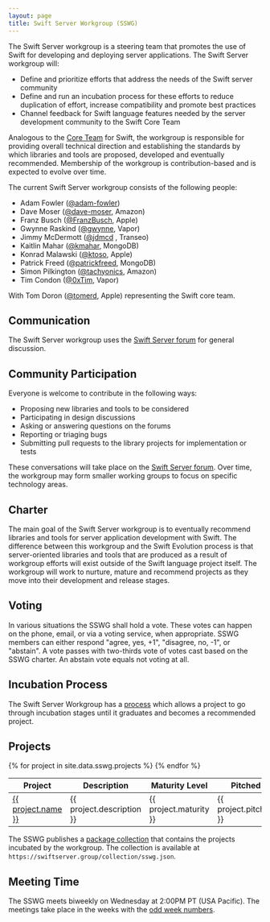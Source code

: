 ```yaml
---
layout: page
title: Swift Server Workgroup (SSWG)
---
```


The Swift Server workgroup is a steering team that promotes the use of Swift for developing and deploying server applications. The Swift Server workgroup will:

* Define and prioritize efforts that address the needs of the Swift server community
* Define and run an incubation process for these efforts to reduce duplication of effort, increase compatibility and promote best practices
* Channel feedback for Swift language features needed by the server development community to the Swift Core Team

Analogous to the [Core Team](/community#core-team) for Swift, the workgroup is responsible for providing overall technical direction and establishing the standards by which libraries and tools are proposed, developed and eventually recommended. Membership of the workgroup is contribution-based and is expected to evolve over time.

The current Swift Server workgroup consists of the following people:

* Adam Fowler ([@adam-fowler](https://github.com/adam-fowler))
* Dave Moser ([@dave-moser](https://github.com/dave-moser), Amazon)
* Franz Busch ([@FranzBusch](https://github.com/FranzBusch), Apple)
* Gwynne Raskind ([@gwynne](https://github.com/gwynne), Vapor)
* Jimmy McDermott ([@jdmcd](https://github.com/jdmcd) , Transeo)
* Kaitlin Mahar ([@kmahar](https://github.com/kmahar), MongoDB)
* Konrad Malawski ([@ktoso](https://github.com/ktoso), Apple)
* Patrick Freed ([@patrickfreed](https://github.com/patrickfreed), MongoDB)
* Simon Pilkington ([@tachyonics](https://github.com/tachyonics), Amazon)
* Tim Condon ([@0xTim](https://github.com/0xTim), Vapor)

With Tom Doron ([@tomerd](https://github.com/tomerd), Apple) representing the Swift core team.

## Communication

The Swift Server workgroup uses the [Swift Server forum](https://forums.swift.org/c/server) for general discussion.

## Community Participation

Everyone is welcome to contribute in the following ways:

* Proposing new libraries and tools to be considered
* Participating in design discussions
* Asking or answering questions on the forums
* Reporting or triaging bugs
* Submitting pull requests to the library projects for implementation or tests

These conversations will take place on the [Swift Server forum](https://forums.swift.org/c/server). Over time, the workgroup may form smaller working groups to focus on specific technology areas.

## Charter

The main goal of the Swift Server workgroup is to eventually recommend libraries and tools for server application development with Swift. The difference between this workgroup and the Swift Evolution process is that server-oriented libraries and tools that are produced as a result of workgroup efforts will exist outside of the Swift language project itself. The workgroup will work to nurture, mature and recommend projects as they move into their development and release stages.

## Voting

In various situations the SSWG shall hold a vote. These votes can happen on the phone, email, or via a voting service, when appropriate. SSWG members can either respond "agree, yes, +1", "disagree, no, -1", or "abstain". A vote passes with two-thirds vote of votes cast based on the SSWG charter. An abstain vote equals not voting at all.

## Incubation Process

The Swift Server Workgroup has a [process](/sswg/incubation-process.html) which allows a project to go through incubation stages until it graduates and becomes a recommended project.

## Projects

<table>
  <thead>
    <tr>
      <th>Project</th>
      <th>Description</th>
      <th>Maturity Level</th>
      <th>Pitched</th>
      <th>Accepted</th>
    </tr>
  </thead>
  <tbody>
    {% for project in site.data.sswg.projects %}
    <tr>
      <td><a href="{{ project.url }}">{{ project.name }}</a></td>
      <td>{{ project.description }}</td>
      <td>{{ project.maturity }}</td>
      <td>{{ project.pitched }}</td>
      <td>{{ project.accepted }}</td>
    </tr>
    {% endfor %}
  </tbody>
</table>

The SSWG publishes a [package collection](/blog/package-collections/) that contains the projects incubated by the workgroup. The collection is available at `https://swiftserver.group/collection/sswg.json`.

## Meeting Time

The SSWG meets biweekly on Wednesday at 2:00PM PT (USA Pacific). The meetings take place in the weeks with the [odd week numbers](http://www.whatweekisit.org).
